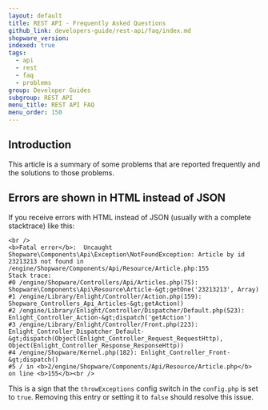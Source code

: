 ```yaml
---
layout: default
title: REST API - Frequently Asked Questions
github_link: developers-guide/rest-api/faq/index.md
shopware_version: 
indexed: true
tags:
  - api
  - rest
  - faq
  - problems
group: Developer Guides
subgroup: REST API
menu_title: REST API FAQ
menu_order: 150
---
```


<div class="toc-list"></div>

## Introduction
This article is a summary of some problems that are reported frequently and the solutions to those problems. 

## Errors are shown in HTML instead of JSON
If you receive errors with HTML instead of JSON (usually with a complete stacktrace) like this:

```
<br />
<b>Fatal error</b>:  Uncaught Shopware\Components\Api\Exception\NotFoundException: Article by id 23213213 not found in /engine/Shopware/Components/Api/Resource/Article.php:155
Stack trace:
#0 /engine/Shopware/Controllers/Api/Articles.php(75): Shopware\Components\Api\Resource\Article-&gt;getOne('23213213', Array)
#1 /engine/Library/Enlight/Controller/Action.php(159): Shopware_Controllers_Api_Articles-&gt;getAction()
#2 /engine/Library/Enlight/Controller/Dispatcher/Default.php(523): Enlight_Controller_Action-&gt;dispatch('getAction')
#3 /engine/Library/Enlight/Controller/Front.php(223): Enlight_Controller_Dispatcher_Default-&gt;dispatch(Object(Enlight_Controller_Request_RequestHttp), Object(Enlight_Controller_Response_ResponseHttp))
#4 /engine/Shopware/Kernel.php(182): Enlight_Controller_Front-&gt;dispatch()
#5 / in <b>2/engine/Shopware/Components/Api/Resource/Article.php</b> on line <b>155</b><br />
```
This is a sign that the `throwExceptions` config switch in the `config.php` is set to `true`. Removing this entry or setting it to `false` should resolve this issue. 
